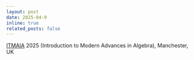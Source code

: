 ```yaml
---
layout: post
date: 2025-04-9 
inline: true
related_posts: false
---
```


 [ITMAIA](https://sites.google.com/view/itmaia2025/home) 2025 (Introduction to Modern Advances in Algebra), Manchester, UK
